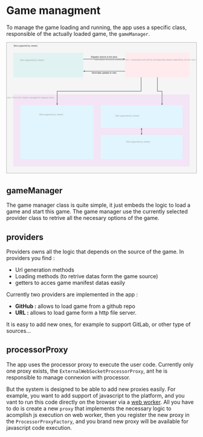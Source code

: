 # Game managment

To manage the game loading and running, the app uses a specific class, responsible of the actually loaded game, the `gameManager`.

![game manager](../diagrams/game_manager.svg)

## gameManager

The game manager class is quite simple, it just embeds the logic to load a game and start this game. The game manager use the currently selected provider class to retrive all the necesary options of the game.

## providers

Providers owns all the logic that depends on the source of the game. In providers you find :
* Url generation methods
* Loading methods (to retrive datas form the game source)
* getters to acces game manifest datas easily

Currently two providers are implemented in the app :
* **GitHub :** allows to load game from a github repo
* **URL :** allows to load game form a http file server.

It is easy to add new ones, for example to support GitLab, or other type of sources...

## processorProxy

The app uses the processor proxy to execute the user code. Currently only one proxy exists, the `ExternalWebSocketProcessorProxy`, ant he is responsible to manage connexion with processor.

But the system is designed to be able to add new proxies easily. For example, you want to add support of javascript to the platform, and you vant to run this code directly on the browser via a [web worker](https://developer.mozilla.org/fr/docs/Web/API/Web_Workers_API). All you have to do is create a new `proxy` that implements the necessary logic to acomplish js execution on web worker, then you register the new proxy in the `ProcessorProxyFactory`, and you brand new proxy will be available for javascript code execution.
